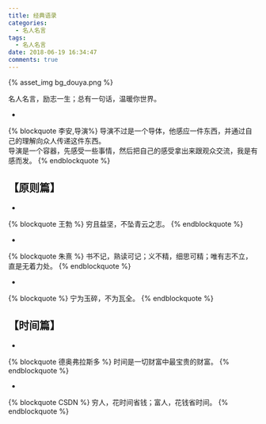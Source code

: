 ```yaml
---
title: 经典语录
categories:
  - 名人名言
tags:
  - 名人名言
date: 2018-06-19 16:34:47
comments: true
---
```

{% asset_img bg_douya.png %}
<!-- more -->

名人名言，励志一生；总有一句话，温暖你世界。

* 
{% blockquote 李安,导演%}
导演不过是一个导体，他感应一件东西，并通过自己的理解向众人传递这件东西。  
导演是一个容器，先感受一些事情，然后把自己的感受拿出来跟观众交流，我是有感而发。
{% endblockquote %}

## 【原则篇】
* 
{% blockquote 王勃 %}
穷且益坚，不坠青云之志。
{% endblockquote %}
  
  
* 
{% blockquote 朱熹 %}
书不记，熟读可记；义不精，细思可精；唯有志不立，直是无着力处。
{% endblockquote %}
  

* 
{% blockquote %}
宁为玉碎，不为瓦全。
{% endblockquote %}

## 【时间篇】
* 
{% blockquote 德奥弗拉斯多 %}
时间是一切财富中最宝贵的财富。
{% endblockquote %}
  

* 
{% blockquote CSDN %}
穷人，花时间省钱；富人，花钱省时间。
{% endblockquote %}